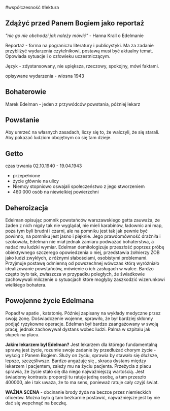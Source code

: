 #współczesność #lektura 
## Zdążyć przed Panem Bogiem jako reportaż

*"nic go nie obchodzi jak należy mówić"* - Hanna Krall o Edelmanie

Reportaż - forma na pograniczu literatury i publicystyki. Ma za zadanie przybliżyć wydarzenia czytelnikowi, postawą musi być aktualny temat. Opowiada sytuacje i o człowieku uczestniczącym. 

Język - zdystansowany, nie upiększa, rzeczowy, spokojny, mówi faktami.

opisywane wydarzenia - wiosna 1943
## Bohaterowie

Marek Edelman - jeden z przywódców powstania, później lekarz

## Powstanie

Aby umrzeć na własnych zasadach, liczy się to, że walczyli, że się starali. Aby pokazać ludziom obojętnym co się tam dzieje. 

## Getto

czas trwania 02.10.1940 - 19.04.1943

- przepełnione
- życie głównie na ulicy
- Niemcy stopniowo oswajali społeczeństwo z jego stworzeniem
- 460 000 osób na niewielkiej powierzchni

## Deheroizacja

Edelman opisując pomnik powstańców warszawskiego getta zauważa, że żaden z nich nigdy tak nie wyglądał, nie mieli karabinów, ładownic ani map, poza tym byli brudni i czarni, ale na pomniku jest tak jak pewnie być powinno, na pomniku jest jasno i pięknie. Jego prawdomówność drażniła i szokowała, Edelman nie miał jednak zamiaru podważać bohaterstwa, a nadać mu ludzki wymiar. Edelman demitologizuje przeszłość poprzez próbę obiektywnego szczerego opowiedzenia o niej, przedstawia żołnierzy ŻOB jako ludzi zwykłych, z różnymi słabościami, osobistymi problemami. Przyjmuje postawę odmienną od powszechnej wówczas którą wyróżniało idealizowanie powstańców, mówienie o ich zasługach w walce. Bardzo często było tak, zwłaszcza w przypadku poległych, że świadkowie zachowywali milczenie o sytuacjach które mogłyby zaszkodzić wizerunkowi wielkiego bohatera. 

## Powojenne życie Edelmana

Popadł w apatie , katatonię. Później zapisany na wykłady medyczne przez swoją żonę. Doświadczenie wojenne, sprawiło, że był bardziej skłonny podjąć ryzykowne operacje. Edelman był bardzo zaangażowany w swoją pracę, jednak zachowywał dystans wobec ludzi. Palma w szpitalu jak słupek na placu.

**Jakim lekarzem był Edelman?**
	Jest lekarzem dla którego fundamentalną sprawą jest życie, rozumie swoje zadanie by przedłużać chorym życie - wyścig z Panem Bogiem. Służy on życiu, sprawia by stawało się dłuższe, lepsze, szczęśliwsze. Bardzo angażuję się , skraca dystans między lekarzem i pacjentem, zależy mu na życiu pacjenta. Przeżycia z placu sprawia, że życie stało się dla niego najważniejszą wartością. Jest świadomy kontrastu proporcji tu ratuje jedną osobę, a tam przeszło 400000, ale i tak uważa, że to ma sens, ponieważ ratuje cały czyjś świat.

**WAŻNA SCENA** - obcinanie brody żyda na beczce przez niemieckich oficerów. Można było g tam bezkarnie postawić, najważniejsze jest by nie dać się wepchnąć na beczkę.